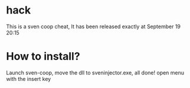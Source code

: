 # hack
This is a sven coop cheat, It has been released exactly at September 19 20:15

# How to install?

Launch sven-coop, move the dll to sveninjector.exe, all done! open menu with the insert key

